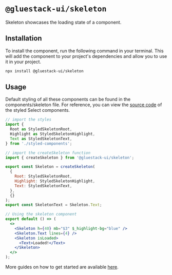 # `@gluestack-ui/skeleton`

Skeleton showcases the loading state of a component.

## Installation

To install the component, run the following command in your terminal. This will add the component to your project's dependencies and allow you to use it in your project.

```sh
npx install @gluestack-ui/skeleton
```

## Usage

Default styling of all these components can be found in the components/skeleton file. For reference, you can view the [source code](https://github.com/gluestack/gluestack-ui/blob/main/example/storybook/src/ui-components/Skeleton/styled-components/index.tsx) of the styled Select components.

```jsx
// import the styles
import {
  Root as StyledSkeletonRoot,
  Highlight as StyledSkeletonHighlight,
  Text as StyledSkeletonText,
} from './styled-components';

// import the createSkeleton function
import { createSkeleton } from '@gluestack-ui/skeleton';

export const Skeleton = createSkeleton(
  {
    Root: StyledSkeletonRoot,
    Highlight: StyledSkeletonHighlight,
    Text: StyledSkeletonText,
  },
  {}
);
export const SkeletonText = Skeleton.Text;

// Using the skeleton component
export default () => (
  <>
    <Skeleton h={40} mb="$3" $_highlight-bg="blue" />
    <Skeleton.Text lines={4} />
    <Skeleton isLoaded>
      <Text>Loaded!</Text>
    </Skeleton>
  </>
);
```

More guides on how to get started are available
[here](https://ui.gluestack.io/docs/).
